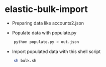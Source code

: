 # elastic-bulk-import

- Preparing data like accounts2.json

- Populate data with populate.py

```sh
	python populate.py > out.json
```
- Import populated data with this shell script

```sh
	sh bulk.sh
```

